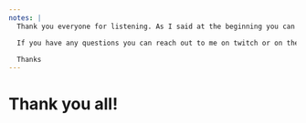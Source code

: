 ```yaml
---
notes: |
  Thank you everyone for listening. As I said at the beginning you can find me on all these places, most recently I have been streaming my open source development live on twitch on a Thursday morning. I had to skip this week because I had another engagement but I would love for you all to join me for a stream sometime.

  If you have any questions you can reach out to me on twitch or on the Ember Discord, or as I said we can natter at the happy hour later tonight too.

  Thanks
---
```


# Thank you all! <!-- .element style="position: initial" -->
